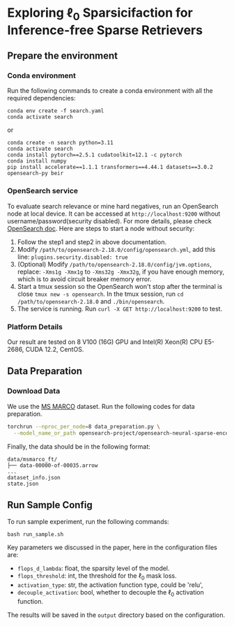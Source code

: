 # Exploring $\ell_0$ Sparsicifaction for Inference-free Sparse Retrievers

## Prepare the environment

### Conda environment
Run the following commands to create a conda environment with all the required dependencies:
```
conda env create -f search.yaml
conda activate search
```
or
```
conda create -n search python=3.11
conda activate search
conda install pytorch==2.5.1 cudatoolkit=12.1 -c pytorch
conda install numpy
pip install accelerate==1.1.1 transformers==4.44.1 datasets==3.0.2 opensearch-py beir
```

### OpenSearch service
To evaluate search relevance or mine hard negatives, run an OpenSearch node at local device. It can be accessed at `http://localhost:9200` without username/password(security disabled). For more details, please check [OpenSearch doc](https://opensearch.org/docs/latest/install-and-configure/install-opensearch/tar/). Here are steps to start a node without security:
1. Follow the step1 and step2 in above documentation.
2. Modify `/path/to/opensearch-2.18.0/config/opensearch.yml`, add this line: `plugins.security.disabled: true`
4. (Optional) Modify `/path/to/opensearch-2.18.0/config/jvm.options`, replace: `-Xms1g -Xmx1g` to `-Xms32g -Xmx32g`, if you have enough memory, which is to avoid circuit breaker memory error.
5. Start a tmux session so the OpenSearch won't stop after the terminal is close `tmux new -s opensearch`. In the tmux session, run `cd /path/to/opensearch-2.18.0` and `./bin/opensearch`.
6. The service is running. Run `curl -X GET http://localhost:9200` to test.

### Platform Details
Our result are tested on 8 V100 (16G) GPU and Intel(R) Xeon(R) CPU E5-2686, CUDA 12.2, CentOS.

## Data Preparation

### Download Data
We use the [MS MARCO](https://microsoft.github.io/msmarco/) dataset. Run the following codes for data preparation. 
```bash
torchrun --nproc_per_node=8 data_preparation.py \
  --model_name_or_path opensearch-project/opensearch-neural-sparse-encoding-doc-v2-distill
```

Finally, the data should be in the following format:
```
data/msmarco_ft/
├── data-00000-of-00035.arrow
...
dataset_info.json
state.json
```

## Run Sample Config
To run sample experiment, run the following commands:
```
bash run_sample.sh
```

Key parameters we discussed in the paper, here in the configuration files are:

- `flops_d_lambda`: float, the sparsity level of the model.
- `flops_threshold`: int, the threshold for the $\ell_0$ mask loss.
- `activation_type`: str, the activation function type, could be 'relu', 
- `decouple_activation`: bool, whether to decouple the $\ell_0$ activation function.

The results will be saved in the `output` directory based on the configuration.  
